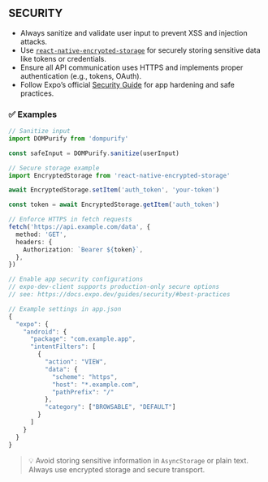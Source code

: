 ## SECURITY

- Always sanitize and validate user input to prevent XSS and injection attacks.
- Use [`react-native-encrypted-storage`](https://github.com/emeraldsanto/react-native-encrypted-storage) for securely storing sensitive data like tokens or credentials.
- Ensure all API communication uses HTTPS and implements proper authentication (e.g., tokens, OAuth).
- Follow Expo’s official [Security Guide](https://docs.expo.dev/guides/security/) for app hardening and safe practices.

### ✅ Examples

```ts
// Sanitize input
import DOMPurify from 'dompurify'

const safeInput = DOMPurify.sanitize(userInput)
```

```ts
// Secure storage example
import EncryptedStorage from 'react-native-encrypted-storage'

await EncryptedStorage.setItem('auth_token', 'your-token')

const token = await EncryptedStorage.getItem('auth_token')
```

```ts
// Enforce HTTPS in fetch requests
fetch('https://api.example.com/data', {
  method: 'GET',
  headers: {
    Authorization: `Bearer ${token}`,
  },
})
```

```ts
// Enable app security configurations
// expo-dev-client supports production-only secure options
// see: https://docs.expo.dev/guides/security/#best-practices

// Example settings in app.json
{
  "expo": {
    "android": {
      "package": "com.example.app",
      "intentFilters": [
        {
          "action": "VIEW",
          "data": {
            "scheme": "https",
            "host": "*.example.com",
            "pathPrefix": "/"
          },
          "category": ["BROWSABLE", "DEFAULT"]
        }
      ]
    }
  }
}
```

> 💡 Avoid storing sensitive information in `AsyncStorage` or plain text. Always use encrypted storage and secure transport.
